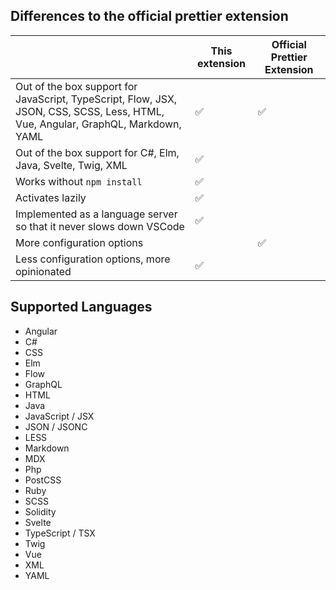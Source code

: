 ## Differences to the official prettier extension

|                                                                                                                                  | This extension | Official Prettier Extension |
| -------------------------------------------------------------------------------------------------------------------------------- | -------------- | --------------------------- |
| Out of the box support for JavaScript, TypeScript, Flow, JSX, JSON, CSS, SCSS, Less, HTML, Vue, Angular, GraphQL, Markdown, YAML | ✅             | ✅                          |
| Out of the box support for C#, Elm, Java, Svelte, Twig, XML                                                                      | ✅             |                             |
| Works without `npm install`                                                                                                      | ✅             |                             |
| Activates lazily                                                                                                                 | ✅             |                             |
| Implemented as a language server so that it never slows down VSCode                                                              | ✅             |                             |
| More configuration options                                                                                                       |                | ✅                          |
| Less configuration options, more opinionated                                                                                     | ✅             |                             |

## Supported Languages

- Angular
- C#
- CSS
- Elm
- Flow
- GraphQL
- HTML
- Java
- JavaScript / JSX
- JSON / JSONC
- LESS
- Markdown
- MDX
- Php
- PostCSS
- Ruby
- SCSS
- Solidity
- Svelte
- TypeScript / TSX
- Twig
- Vue
- XML
- YAML
